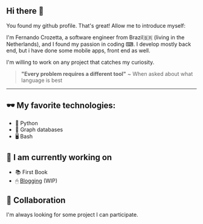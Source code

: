 ## Hi there 👋
You found my github profile. That's great! Allow me to introduce myself:

I'm Fernando Crozetta, a software engineer from Brazil🇧🇷 (living in the Netherlands), and I found my passion in coding ⌨. I develop mostly back end, but i have done some mobile apps, front end as well.

I'm willing to work on any project that catches my curiosity.

> **"Every problem requires a different tool"**
> ~ When asked about what language is best

---

## 🕶 My favorite technologies:

- :snake: Python
- 💚 Graph databases
- 🖥 Bash


## 🔭 I am currently working on

- :books: First Book
- 🖱 [Blogging](https://fcrozetta.substack.com/) (WIP)

## :dancers: Collaboration
I'm always looking for some project I can participate.

<!--
**fcrozetta/fcrozetta** is a ✨ _special_ ✨ repository because its `README.md` (this file) appears on your GitHub profile.

Here are some ideas to get you started:

- 🔭 I’m currently working on ...
- 🌱 I’m currently learning ...
- 👯 I’m looking to collaborate on ...
- 🤔 I’m looking for help with ...
- 💬 Ask me about ...
- 📫 How to reach me: ...
- 😄 Pronouns: ...
- ⚡ Fun fact: ...
-->
